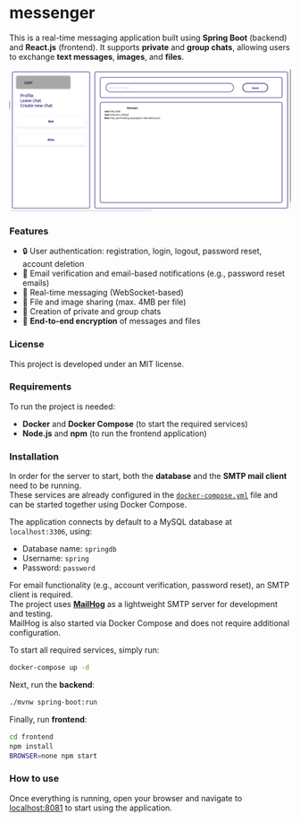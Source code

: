 # messenger

This is a real-time messaging application built using **Spring Boot** (backend) and **React.js** (frontend). It supports **private** and **group chats**, allowing users to exchange **text messages**, **images**, and **files**.

![sample](img/chat.png)


### Features

- 🔒 User authentication: registration, login, logout, password reset, account deletion
- 📧 Email verification and email-based notifications (e.g., password reset emails)
- 💬 Real-time messaging (WebSocket-based)
- 📎 File and image sharing (max. 4MB per file)
- 👥 Creation of private and group chats
- 🔐 **End-to-end encryption** of messages and files

### License
This project is developed under an MIT license.

### Requirements

To run the project is needed:
- **Docker** and **Docker Compose** (to start the required services)
- **Node.js** and **npm** (to run the frontend application)

### Installation
In order for the server to start, both the **database** and the **SMTP mail client** need to be running.  
These services are already configured in the [`docker-compose.yml`](docker-compose.yml) file and can be started together using Docker Compose.

The application connects by default to a MySQL database at `localhost:3306`, using:
- Database name: `springdb`
- Username: `spring`
- Password: `password`

For email functionality (e.g., account verification, password reset), an SMTP client is required.  
The project uses [**MailHog**](https://github.com/mailhog/MailHog) as a lightweight SMTP server for development and testing.  
MailHog is also started via Docker Compose and does not require additional configuration.

To start all required services, simply run:

```bash
docker-compose up -d
```

Next, run the **backend**:

```bash
./mvnw spring-boot:run
```

Finally, run **frontend**:
```bash
cd frontend
npm install
BROWSER=none npm start
```

### How to use
Once everything is running, open your browser and navigate to [localhost:8081](http://localhost:8081) to start using the application.
